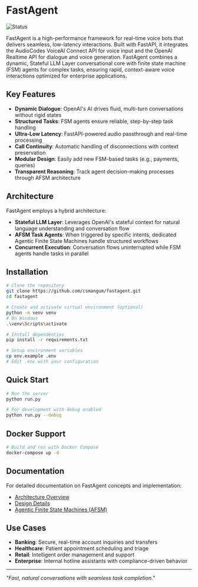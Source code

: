 # FastAgent
![Status](https://img.shields.io/badge/status-In%20Development%20–%20Experimental%20%26%20Aspirational-blue)

FastAgent is a high-performance framework for real-time voice bots that delivers seamless, low-latency interactions. Built with FastAPI, it integrates the AudioCodes VoiceAI Connect API for voice input and the OpenAI Realtime API for dialogue and voice generation. FastAgent combines a dynamic, Stateful LLM Layer conversational core with finite state machine (FSM) agents for complex tasks, ensuring rapid, context-aware voice interactions optimized for enterprise applications.

## Key Features

- **Dynamic Dialogue**: OpenAI's AI drives fluid, multi-turn conversations without rigid states
- **Structured Tasks**: FSM agents ensure reliable, step-by-step task handling
- **Ultra-Low Latency**: FastAPI-powered audio passthrough and real-time processing
- **Call Continuity**: Automatic handling of disconnections with context preservation
- **Modular Design**: Easily add new FSM-based tasks (e.g., payments, queries)
- **Transparent Reasoning**: Track agent decision-making processes through AFSM architecture

## Architecture

FastAgent employs a hybrid architecture:

- **Stateful LLM Layer**: Leverages OpenAI's stateful context for natural language understanding and conversation flow
- **AFSM Task Agents**: When triggered by specific intents, dedicated Agentic Finite State Machines handle structured workflows
- **Concurrent Execution**: Conversation flows uninterrupted while FSM agents handle tasks in parallel

## Installation

```bash
# Clone the repository
git clone https://github.com/csmangum/fastagent.git
cd fastagent

# Create and activate virtual environment (optional)
python -m venv venv
# On Windows
.\venv\Scripts\activate

# Install dependencies
pip install -r requirements.txt

# Setup environment variables
cp env.example .env
# Edit .env with your configuration
```

## Quick Start

```bash
# Run the server
python run.py

# For development with debug enabled
python run.py --debug
```

## Docker Support

```bash
# Build and run with Docker Compose
docker-compose up -d
```

## Documentation

For detailed documentation on FastAgent concepts and implementation:

- [Architecture Overview](./OVERVIEW.md)
- [Design Details](./DESIGN.md)
- [Agentic Finite State Machines (AFSM)](./app/afsm/README.md)

## Use Cases

- **Banking**: Secure, real-time account inquiries and transfers
- **Healthcare**: Patient appointment scheduling and triage
- **Retail**: Intelligent order management and support
- **Enterprise**: Internal hotline assistants with compliance-driven behavior

---

*"Fast, natural conversations with seamless task completion."*
